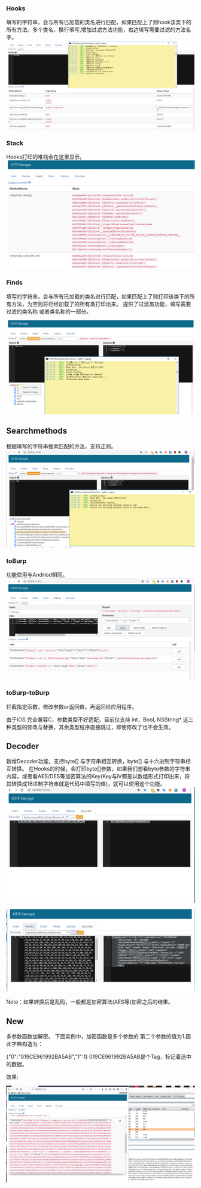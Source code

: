 ### Hooks
填写的字符串，会与所有已加载的类名进行匹配，如果匹配上了则hook该类下的所有方法。多个类名，换行填写,增加过滤方法功能，右边填写需要过滤的方法名字。
![6](images/ioshooks.png)

### Stack
Hooks打印的堆栈会在这里显示。
![7](images/iostack.png)

### Finds
填写的字符串，会与所有已加载的类名进行匹配，如果匹配上了则打印该类下的所有方法，为空则将已经加载了的所有类打印出来。
提供了过滤类功能，填写需要过滤的类名称 或者类名称的一部分。

![iosfinds](images/iosfinds.png)

## Searchmethods
根据填写的字符串搜索匹配的方法，支持正则。
![iossearchmethods](images/iossearchmethods.png)

### toBurp
功能使用与Andriod相同。
![iostoburp](images/iostoburp.png)

### toBurp-toBurp
拦截指定函数，修改参数or返回值，再返回给应用程序。

由于IOS 完全兼容C，参数类型不好适配，目前仅支持 int，Bool, NSString* 这三种类型的修改与替换，其余类型程序直接跳过，即使修改了也不会生效。


## Decoder
新增Decoder功能，支持byte[] 与字符串相互转换，byte[] 与十六进制字符串相互转换。
在Hooks的时候，会打印byte[]参数，如果我们想看byte参数的字符串内容，或者看AES/DES等加密算法的Key(Key与iV都是以数组形式打印出来，将其转换成16进制字符串就是代码中填写的值)，就可以使用这个功能。
![Decoder1](images/Decoder1.png)

![Decoder2](images/Decoder2.png)

Note：如果转换后是乱码，一般都是加密算法(AES等)加密之后的结果。


## New
多参数函数加解密。
下面实例中，加密函数是多个参数的 第二个参数的值为1.因此字典构造为：

{"0":"019CE961992BA5AB","1":1}
019CE961992BA5AB是个Tag，标记着选中的数据。

效果:

![Args](images/Args.gif)
